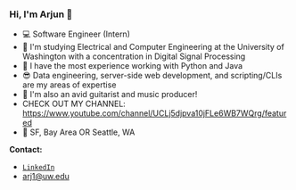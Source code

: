 ### Hi, I'm Arjun 👋

- 💻 Software Engineer (Intern)
- 🧠 I'm studying Electrical and Computer Engineering at the University of Washington with a concentration in Digital Signal Processing
- 💬 I have the most experience working with Python and Java
- 😎 Data engineering, server-side web development, and scripting/CLIs are my areas of expertise
- 🎸 I'm also an avid guitarist and music producer!
- CHECK OUT MY CHANNEL: https://www.youtube.com/channel/UCLj5djpva10jFLe6WB7WQrg/featured
- 📍 SF, Bay Area OR Seattle, WA

**Contact:**
- [`LinkedIn`](https://www.linkedin.com/in/arjun-srivastava042701/)
- arj1@uw.edu
